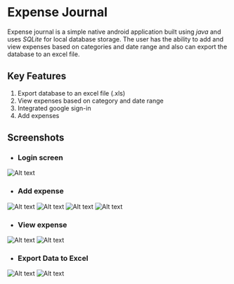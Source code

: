 # Expense Journal
Expense journal is a simple native android application built using *java* and uses *SQLite* for local database storage. The user has the ability to add and view expenses based on categories and date range and also can export the database to an excel file.
## Key Features
1. Export database to an excel file (.xls)
2. View expenses based on category and date range
3. Integrated google sign-in
4. Add expenses 

## Screenshots

* ### Login screen

![Alt text](/screenshots/WhatsApp%20Image%202020-10-22%20at%2010.46.13%20PM.jpeg?raw=true "Google sign-in")

* ### Add expense

![Alt text](/screenshots/WhatsApp%20Image%202020-10-22%20at%2010.46.14%20PM%20(1).jpeg?raw=true)
![Alt text](/screenshots/WhatsApp%20Image%202020-10-22%20at%2010.46.14%20PM.jpeg?raw=true)
![Alt text](/screenshots/WhatsApp%20Image%202020-10-22%20at%2010.46.14%20PM%20(2).jpeg?raw=true)
![Alt text](/screenshots/WhatsApp%20Image%202020-10-22%20at%2010.46.14%20PM%20(3).jpeg?raw=true)



* ### View expense

![Alt text](/screenshots/WhatsApp%20Image%202020-10-22%20at%2010.46.14%20PM%20(4).jpeg?raw=true)
![Alt text](/screenshots/WhatsApp%20Image%202020-10-22%20at%2010.46.14%20PM%20(5).jpeg?raw=true)

* ### Export Data to Excel

![Alt text](/screenshots/WhatsApp%20Image%202020-10-22%20at%2010.46.15%20PM.jpeg?raw=true)
![Alt text](/screenshots/WhatsApp%20Image%202020-10-22%20at%2010.46.15%20PM%20(1).jpeg?raw=true)
